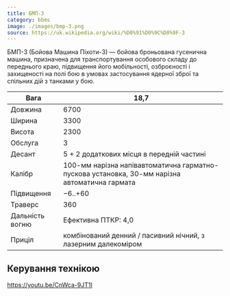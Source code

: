```yaml
---
title: БМП-3
category: bbms
image: ./images/bmp-3.png
source: https://uk.wikipedia.org/wiki/%D0%91%D0%9C%D0%9F-3
---
```

БМП-3 (Бойова Машина Піхоти-3) — бойова броньована гусенична машина, призначена для транспортування особового складу до переднього краю, підвищення його мобільності, озброєності і захищеності на полі бою в умовах застосування ядерної зброї та спільних дій з танками у бою.

Вага |	18,7
------|------
Довжина |	6700
Ширина |	3300
Висота |	2300
Обслуга |	3
Десант |	5 + 2 додаткових місця в передній частині
Калібр |	100-мм нарізна напівавтоматична гарматно-пускова установка, 30-мм нарізна автоматична гармата
Підвищення |	−6..+60
Траверс |	360
Дальність вогню | Ефективна 	ПТКР: 4,0
Приціл |	комбінований денний / пасивний нічний, з лазерним далекоміром

## Керування технікою

https://youtu.be/CnWca-9JT1I